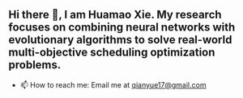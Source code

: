 ## Hi there 👋, I am Huamao Xie. My research focuses on combining neural networks with evolutionary algorithms to solve real-world multi-objective scheduling optimization problems.

<!--
**maomao0217/maomao0217** is a ✨ _special_ ✨ repository because its `README.md` (this file) appears on your GitHub profile.

Here are some ideas to get you started:
-->
<!--
- 🔭 I’m currently working on ...
- 🌱 I’m currently learning ...
- 👯 I’m looking to collaborate on ...
- 🤔 I’m looking for help with ...
- 💬 Ask me about ...
- 😄 Pronouns: ...
- ⚡ Fun fact: ...
-->
- 📫 How to reach me: Email me at [qianyue17@gmail.com](qianyue17@gmail.com)

